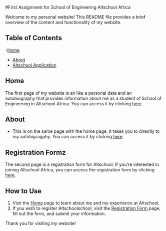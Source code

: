 #First Assignment for School of Engineering Altschool Africa


Welcome to my personal website! This README file provides a brief overview of the content and functionality of my website.

## Table of Contents
-[Home](#home)
- [About](#about)
- [Altschool Application](#registration-form)


## Home
The first page of my website is an like a personal data and an autobiography that provides information about me as a student of School of Engineering in Altschool Africa. You can access it by clicking [here](index.html).


## About
- This is on the same page with the home page, it takes you to directly to my autobigragphy. You can access it by clicking [here](index.html).

## Registration Formz
The second page is a registration form for Altschool. If you're interested in joining  Altschool Africa, you can access the registration form by clicking [here](registration/index.html).

## How to Use
1. Visit the [Home](index.html) page to learn about me and my experience at Altschool.
2. If you wish to register Altschoolschool, visit the [Registration Form](registration-form.html) page, fill out the form, and submit your information.



Thank you for visiting my website!

